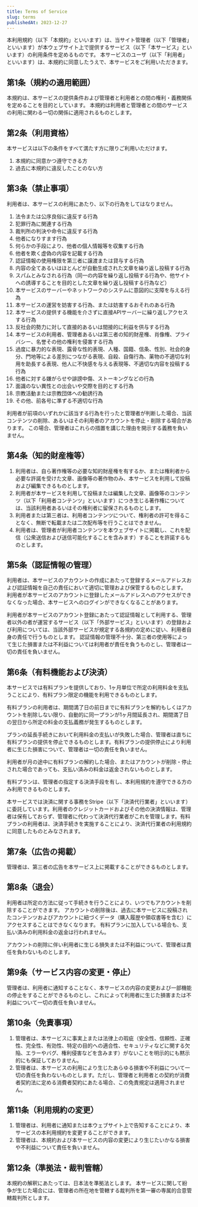 ```yaml
---
title: Terms of Service
slug: terms
publishedAt: 2023-12-27
---
```


本利用規約（以下「本規約」といいます）は、当サイト管理者（以下「管理者」といいます）が本ウェブサイト上で提供するサービス（以下「本サービス」といいます）の利用条件を定めるものです。
本サービスのユーザ（以下「利用者」といいます）は、本規約に同意したうえで、本サービスをご利用いただきます。

## 第1条（規約の適用範囲）

本規約は、本サービスの提供条件および管理者と利用者との間の権利・義務関係を定めることを目的としています。
本規約は利用者と管理者との間のサービスの利用に関わる一切の関係に適用されるものとします。

## 第2条（利用資格）

本サービスは以下の条件をすべて満たす方に限りご利用いただけます。

1. 本規約に同意かつ遵守できる方
2. 過去に本規約に違反したことのない方

## 第3条（禁止事項）

利用者は、本サービスの利用にあたり、以下の行為をしてはなりません。

1. 法令または公序良俗に違反する行為
2. 犯罪行為に関連する行為
3. 裁判所の判決や命令に違反する行為
4. 他者になりすます行為
5. 何らかの手段により、他者の個人情報等を収集する行為
6. 他者を欺く虚偽の内容を記載する行為
7. 認証情報の使用権限を第三者に譲渡または貸与する行為
8. 内容の全てあるいはほとんどが自動生成された文章を繰り返し投稿する行為
9. スパムとみなされる行為（同一の内容を繰り返し投稿する行為や、他サイトへの誘導することを目的とした文章を繰り返し投稿する行為など）
10. 本サービスのサーバーやネットワークのシステムに意図的に支障を与える行為
11. 本サービスの運営を妨害する行為、または妨害するおそれのある行為
12. 本サービスの提供する機能を介さずに直接APIサーバーに繰り返しアクセスする行為
13. 反社会的勢力に対して直接的あるいは間接的に利益を供与する行為
14. 本サービスの利用者、管理者あるいは第三者の知的財産権、肖像権、プライバシー、名誉その他の権利を侵害する行為
15. 過度に暴力的な表現、露骨な性的表現、人種、国籍、信条、性別、社会的身分、門地等による差別につながる表現、自殺、自傷行為、薬物の不適切な利用を助長する表現、他人に不快感を与える表現等、不適切な内容を投稿する行為
16. 他者に対する嫌がらせや誹謗中傷、ストーキングなどの行為
17. 面識のない異性との出会いや交際を目的とする行為
18. 宗教活動または宗教団体への勧誘行為
19. その他、前各号に準ずる不適切な行為

利用者が前項のいずれかに該当する行為を行ったと管理者が判断した場合、当該コンテンツの削除、あるいはその利用者のアカウントを停止・削除する場合があります。
この場合、管理者はこれらの措置を講じた理由を開示する義務を負いません。

## 第4条（知的財産権等）

1. 利用者は、自ら著作権等の必要な知的財産権を有するか、または権利者から必要な許諾を受けた文章、画像等の著作物のみ、本サービスを利用して投稿および編集できるものとします。
2. 利用者が本サービスを利用して投稿または編集した文章、画像等のコンテンツ（以下「利用者コンテンツ」といいます）につき生じる著作権については、当該利用者あるいはその権利者に留保されるものとします。
3. 利用者または第三者は、利用者コンテンツについて、権利者の許可を得ることなく、無断で転載または二次配布等を行うことはできません。
4. 利用者は、管理者が利用者コンテンツを本ウェブサイトに掲載し、これを配信（公衆送信および送信可能化することを含みます）することを許諾するものとします。

## 第5条（認証情報の管理）

利用者は、本サービスのアカウントの作成にあたって登録するメールアドレスおよび認証情報を自己の責任において適切に管理および保管するものとします。
利用者が本サービスのアカウントに登録したメールアドレスへのアクセスができなくなった場合、本サービスへのログインができなくなることがあります。

利用者が本サービスのアカウント登録にあたって認証情報として利用する、管理者以外の者が運営するサービス（以下「外部サービス」といいます）の登録および利用については、当該外部サービスが規定する各規約の定めに従い、利用者自身の責任で行うものとします。
認証情報の管理不十分、第三者の使用等によって生じた損害または不利益については利用者が責任を負うものとし、管理者は一切の責任を負いません。

## 第6条（有料機能および決済）

本サービスでは有料プランを提供しており、1ヶ月単位で所定の利用料金を支払うことにより、有料プラン限定の機能を利用できるものとします。

有料プランの利用者は、期間満了日の前日までに有料プランを解約もしくはアカウントを削除しない限り、自動的に同一プランが1ヶ月間延長され、期間満了日の翌日から所定の料金の支払義務が発生するものとします。

プランの延長手続きにおいて利用料金の支払いが失敗した場合、管理者は直ちに有料プランの提供を停止できるものとします。有料プランの提供停止により利用者に生じた損害について、管理者は一切の責任を負いません。

利用者が月の途中に有料プランの解約した場合、またはアカウントが削除・停止された場合であっても、支払い済みの料金は返金されないものとします。

有料プランは、管理者の指定する決済手段を有し、本利用規約を遵守できる方のみ利用できるものとします。

本サービスでは決済に関する事務をStripe（以下「決済代行業者」といいます）に委託しています。利用者のクレジットカードおよびその他の決済情報は、管理者は保有しておらず、管理者に代わって決済代行業者がこれを管理します。有料プランの利用者は、決済手続きを実施することにより、決済代行業者の利用規約に同意したものとみなされます。

## 第7条（広告の掲載）

管理者は、第三者の広告を本サービス上に掲載することができるものとします。

## 第8条（退会）

利用者は所定の方法に従って手続きを行うことにより、いつでもアカウントを削除することができます。
アカウントの削除後は、過去に本サービスに投稿されたコンテンツおよびアカウントに紐づくデータ（購入履歴や領収書等を含む）にアクセスすることはできなくなります。
有料プランに加入している場合も、支払い済みの利用料金の返金は行われません。

アカウントの削除に伴い利用者に生じる損失または不利益について、管理者は責任を負わないものとします。

## 第9条（サービス内容の変更・停止）

管理者は、利用者に通知することなく、本サービスの内容の変更および一部機能の停止をすることができるものとし、これによって利用者に生じた損害または不利益について一切の責任を負いません。

## 第10条（免責事項）

1. 管理者は、本サービスに事実上または法律上の瑕疵（安全性、信頼性、正確性、完全性、有効性、特定の目的への適合性、セキュリティなどに関する欠陥、エラーやバグ、権利侵害などを含みます）がないことを明示的にも黙示的にも保証しておりません。
2. 管理者は、本サービスの利用により生じたあらゆる損害や不利益について一切の責任を負わないものとします。ただし、管理者と利用者との契約が消費者契約法に定める消費者契約にあたる場合、この免責規定は適用されません。

## 第11条（利用規約の変更）

1. 管理者は、利用者に通知または本ウェブサイト上で告知することにより、本サービスの本利用規約を変更することができます。
2. 管理者は、本規約および本サービスの内容の変更により生じたいかなる損害や不利益について責任を負いません。

## 第12条（準拠法・裁判管轄）

本規約の解釈にあたっては、日本法を準拠法とします。
本サービスに関して紛争が生じた場合には、管理者の所在地を管轄する裁判所を第一審の専属的合意管轄裁判所とします。

